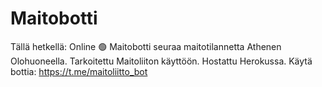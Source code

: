 # Maitobotti

Tällä hetkellä: Online 🟢
Maitobotti seuraa maitotilannetta Athenen Olohuoneella.
Tarkoitettu Maitoliiton käyttöön.
Hostattu Herokussa.
Käytä bottia: https://t.me/maitoliitto_bot

